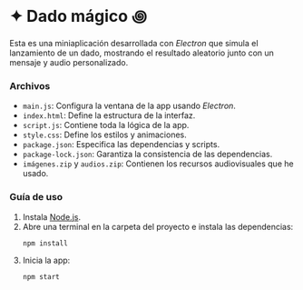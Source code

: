 # ✦ Dado mágico ꩜
Esta es una miniaplicación desarrollada con *Electron* que simula el lanzamiento de un dado, mostrando el resultado aleatorio junto con un mensaje y audio personalizado. 

### Archivos
- `main.js`: Configura la ventana de la app usando *Electron*.
- `index.html`: Define la estructura de la interfaz.
- `script.js`: Contiene toda la lógica de la app.
- `style.css`: Define los estilos y animaciones.
- `package.json`: Especifica las dependencias y scripts.
- `package-lock.json`: Garantiza la consistencia de las dependencias.
- `imágenes.zip` y `audios.zip`: Contienen los recursos audiovisuales que he usado.

### Guía de uso  
1. Instala [Node.js](https://nodejs.org/es).  
2. Abre una terminal en la carpeta del proyecto e instala las dependencias:  
   ```sh
   npm install
3. Inicia la app:
    ```sh
    npm start
